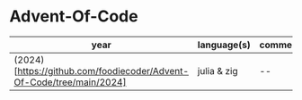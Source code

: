 # Advent-Of-Code

| year | language(s) | comment |
| -- | -- | -- |
| (2024)[https://github.com/foodiecoder/Advent-Of-Code/tree/main/2024] | julia & zig | -- | 
